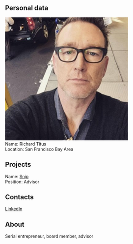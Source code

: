 ## Personal data
![ photo](../people/photo/richard_titus.jpg)  
Name: Richard Titus   
Location:  San Francisco Bay Area  
## Projects 
Name: [Snip](../projects/snip.md)   
Position: Advisor  
## Contacts
[LinkedIn](https://www.linkedin.com/in/rxdxt/)  
## About
Serial entrepreneur, board member, advisor 